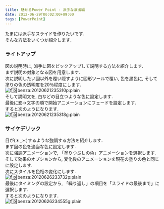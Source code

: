 ```yaml
---
title: 魅せるPower Point - 派手な演出編
date: 2012-06-29T00:02:00+09:00
tags: [PowerPoint]
---
```


たまには派手なスライドを作りたいです\.  
そんな方法をいくつか紹介します\.

### ライトアップ

図の説明時に, 派手に図をピックアップして説明する方法を紹介します\.  
まず説明の対象となる図を用意します\.  
次に説明したい図以外を覆い隠すように図形ツールで覆い, 色を黒色に, そして塗りの色の透明度を20％程度にします\.  
![f:id:ibenza:20120621235310p:plain](/2012/06/29/20120621235310.png)  
そして説明文を, 白などの目立つような色に設定します\.  
最後に影→文字の順で開始アニメーションにフェードを設定します\.  
すると次のようになります\.  
![f:id:ibenza:20120621235318g:plain](/2012/06/29/20120621235318.gif)

### サイケデリック

目が\(＊\_＊\)するような強調する方法を紹介します\.  
まず図の色を適当な色に設定します\.  
次に強調アニメーションで, 「塗りつぶしの色」アニメーションを選択します\.  
そして効果のオプションから, 変化後のアニメーションを現在の塗りの色と同じに設定します\.  
次にスタイルを色相の変化にします\.  
![f:id:ibenza:20120626233732p:plain](/2012/06/29/20120626233732.png)  
最後にタイミングの設定から, 「繰り返し」の項目を「スライドの最後まで」に選択します\.  
すると次のようになります\.  
![f:id:ibenza:20120626234555g:plain](/2012/06/29/20120626234555.gif)

